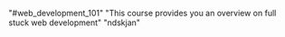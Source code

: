 "#web_development_101"
"This course provides you an overview on full stuck web development"
"ndskjan"
